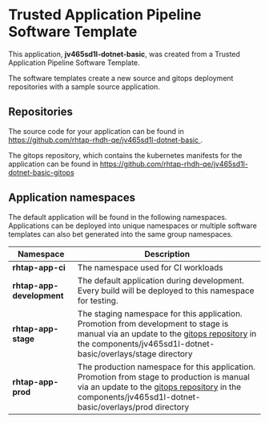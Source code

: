 # Trusted Application Pipeline Software Template

This application, **jv465sd1l-dotnet-basic**, was created from a Trusted Application Pipeline Software Template.

The software templates create a new source and gitops deployment repositories with a sample source application. 

## Repositories

The source code for your application can be found in [https://github.com/rhtap-rhdh-qe/jv465sd1l-dotnet-basic ](https://github.com/rhtap-rhdh-qe/jv465sd1l-dotnet-basic ).
 
The gitops repository, which contains the kubernetes manifests for the application can be found in 
[https://github.com/rhtap-rhdh-qe/jv465sd1l-dotnet-basic-gitops ](https://github.com/rhtap-rhdh-qe/jv465sd1l-dotnet-basic-gitops ) 

## Application namespaces 

The default application will be found in the following namespaces. Applications can be deployed into unique namespaces or multiple software templates can also bet generated into the same group namespaces.  

|  Namespace   |  Description   |  
| -------- | -------- |
| **rhtap-app-ci** | The namespace used for CI workloads |
| **rhtap-app-development** | The default application during development. Every build will be deployed to this namespace for testing. |
| **rhtap-app-stage** | The staging namespace for this application. Promotion from development to stage is manual via an update to the [gitops repository](https://github.com/rhtap-rhdh-qe/jv465sd1l-dotnet-basic-gitops ) in the components/jv465sd1l-dotnet-basic/overlays/stage directory |
| **rhtap-app-prod** | The production namespace for this application. Promotion from stage to production is manual via an update to the [gitops repository](https://github.com/rhtap-rhdh-qe/jv465sd1l-dotnet-basic-gitops ) in the components/jv465sd1l-dotnet-basic/overlays/prod directory |